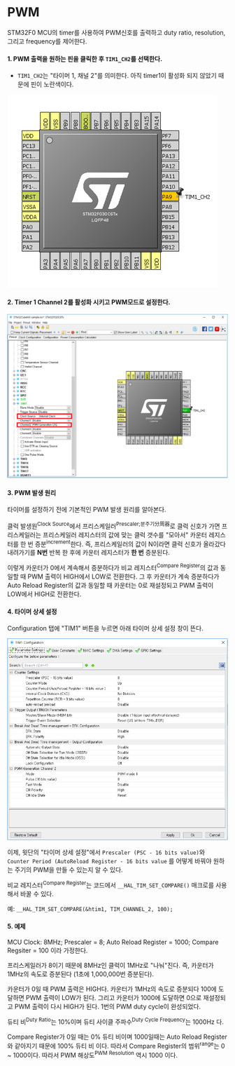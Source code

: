# PWM
STM32F0 MCU의 timer를 사용하여 PWM신호를 출력하고 duty ratio, resolution, 그리고 frequency를 제어한다.

#### 1. PWM 출력을 원하는 핀을 클릭한 후 `TIM1_CH2`를 선택한다.
* `TIM1_CH2`는 "타이머 1, 채널 2"를 의미한다. 아직 timer1이 활성화 되지 않았기 때문에 핀이 노란색이다.

![](images/pwm-010.PNG)

#### 2. Timer 1 Channel 2를 활성화 시키고 PWM모드로 설정한다.

![](images/pwm-020.PNG)

#### 3. PWM 발생 원리
타이머를 설정하기 전에 기본적인 PWM 발생 원리를 알아본다.

클럭 발생원<sup>Clock Source</sup>에서 프리스케일러<sup>Prescaler;분주기分周器</sup>로 클럭 신호가 가면
프리스케일러는 프리스케일러 레지스터의 값에 맞는 클럭 갯수를 "모아서" 카운터 레지스터를 한 번 증분<sup>increment</sup>한다.
즉, 프리스케일러의 값이 N이라면 클럭 신호가 올라갔다 내려가기를 **N번** 반복 한 후에 카운터 레지스터가 **한 번**
증분된다.

이렇게 카운터가 0에서 계속해서 증분하다가 비교 레지스터<sup>Compare Register</sup>의 값과 동일할 때 PWM 출력이 HIGH에서
LOW로 전환한다. 그 후 카운터가 계속 증분하다가 Auto Reload Register의 값과 동일할 때 카운터는 0로 재설정되고 PWM 출력이
LOW에서 HIGH로 전환한다.

#### 4. 타이머 상세 설정
Configuration 탭에 "TIM1" 버튼을 누르면 아래 타이머 상세 설정 창이 뜬다.

![](images/pwm-030.PNG)

이제, 윗단의 "타이머 상세 설정"에서 `Prescaler (PSC - 16 bits value)`와 `Counter Period (AutoReload Register - 16 bits value`
를 어떻게 바꿔야 원하는 주기의 PWM을 만들 수 있는지 알 수 있다.

비교 레지스터<sup>Compare Register</sup>는 코드에서 `__HAL_TIM_SET_COMPARE()` 매크로를 사용해서 바꿀 수 있다.

예: `__HAL_TIM_SET_COMPARE(&htim1, TIM_CHANNEL_2, 100);`

#### 5. 예제
MCU Clock: 8MHz; Prescaler = 8; Auto Reload Register = 1000; Compare Regsiter = 100 이라 가정한다.

프리스케일러가 8이기 때문에 8MHz인 클럭이 1MHz로 "나눠"진다. 즉, 카운터가 1MHz의 속도로 증분된다 (1초에 1,000,000번 증분된다).

카운터가 0일 때 PWM 출력은 HIGH다. 카운터가 1MHz의 속도로 증분되다 100에 도달하면 PWM 출력이 LOW가 된다. 그리고 카운터가
1000에 도달하면 0으로 재설정되고 PWM 출력이 다시 HIGH가 된다. 1번의 PWM duty cycle이 완성되었다.

듀티 비<sup>Duty Ratio</sup>는 10%이며 듀티 사이클 주파수<sup>Duty Cycle Frequency</sup>는 1000Hz 다.

Compare Register가 0일 때는 0% 듀티 비이며 1000일때는 Auto Reload Register와 같아지기 때문에 100% 듀티 비 이다.
따라서 Compare Register의 범위<sup>range</sup>는 0 ~ 1000이다. 따라서 PWM 해상도<sup>PWM Resolution</sup> 역시 1000 이다. 
